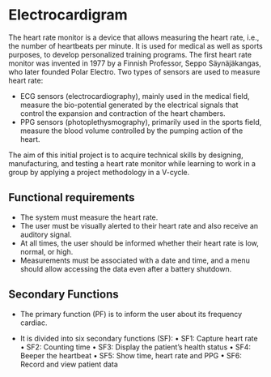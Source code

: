 # Electrocardigram
The heart rate monitor is a device that allows measuring the heart rate, i.e., 
the number of heartbeats per minute. It is used for medical as well as sports purposes, 
to develop personalized training programs. The first heart rate monitor was invented in 1977 
by a Finnish Professor, Seppo Säynäjäkangas, who later founded Polar Electro. 
Two types of sensors are used to measure heart rate:

- ECG sensors (electrocardiography), mainly used in the medical field, measure the bio-potential generated by the electrical signals that control the expansion and contraction of the heart chambers.
- PPG sensors (photoplethysmography), primarily used in the sports field, measure the blood volume controlled by the pumping action of the heart.

The aim of this initial project is to acquire technical skills by designing, manufacturing, 
and testing a heart rate monitor while learning to work in a group by applying a project methodology in a V-cycle.

## Functional requirements
- The system must measure the heart rate.
- The user must be visually alerted to their heart rate and also receive an auditory signal.
- At all times, the user should be informed whether their heart rate is low, normal, or high.
- Measurements must be associated with a date and time, and a menu should allow accessing the data even after a battery shutdown.

## Secondary Functions

- The primary function (PF) is to inform the user about its frequency
cardiac.

- It is divided into six secondary functions (SF):
• SF1: Capture heart rate
• SF2: Counting time
• SF3: Display the patient’s health status
• SF4: Beeper the heartbeat
• SF5: Show time, heart rate and PPG
• SF6: Record and view patient data